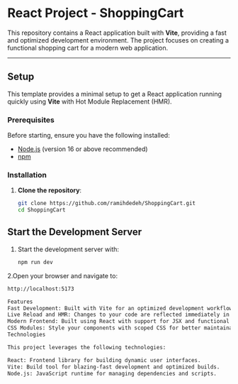 # React Project - ShoppingCart

This repository contains a React application built with **Vite**, providing a fast and optimized development environment. The project focuses on creating a functional shopping cart for a modern web application.

---

## Setup

This template provides a minimal setup to get a React application running quickly using **Vite** with Hot Module Replacement (HMR).

### Prerequisites

Before starting, ensure you have the following installed:

- [Node.js](https://nodejs.org/) (version 16 or above recommended)
- [npm](https://www.npmjs.com/) 

### Installation

1. **Clone the repository**:
   ```bash
   git clone https://github.com/ramihdedeh/ShoppingCart.git
   cd ShoppingCart
## Start the Development Server

1. Start the development server with:
   ```bash
   npm run dev
2.Open your browser and navigate to:
   ```bash
http://localhost:5173

Features
Fast Development: Built with Vite for an optimized development workflow.
Live Reload and HMR: Changes to your code are reflected immediately in the browser.
Modern Frontend: Built using React with support for JSX and functional components.
CSS Modules: Style your components with scoped CSS for better maintainability.
Technologies

This project leverages the following technologies:

React: Frontend library for building dynamic user interfaces.
Vite: Build tool for blazing-fast development and optimized builds.
Node.js: JavaScript runtime for managing dependencies and scripts.

